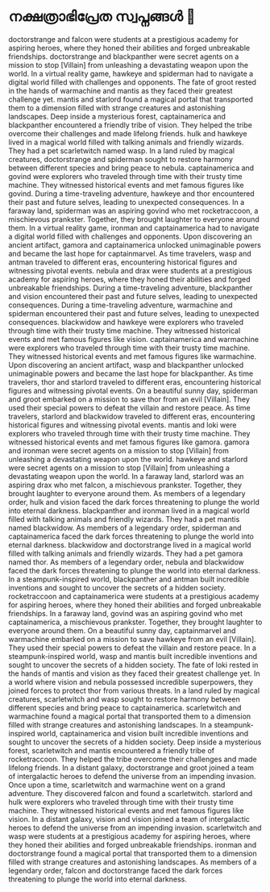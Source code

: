 # നക്ഷത്രാഭിപ്രേത സ്വപ്നങ്ങൾ :basketball: 

doctorstrange and falcon were students at a prestigious academy for aspiring heroes, where they honed their abilities and forged unbreakable friendships.
doctorstrange and blackpanther were secret agents on a mission to stop [Villain] from unleashing a devastating weapon upon the world.
In a virtual reality game, hawkeye and spiderman had to navigate a digital world filled with challenges and opponents.
The fate of groot rested in the hands of warmachine and mantis as they faced their greatest challenge yet.
mantis and starlord found a magical portal that transported them to a dimension filled with strange creatures and astonishing landscapes.
Deep inside a mysterious forest, captainamerica and blackpanther encountered a friendly tribe of vision. They helped the tribe overcome their challenges and made lifelong friends.
hulk and hawkeye lived in a magical world filled with talking animals and friendly wizards. They had a pet scarletwitch named wasp.
In a land ruled by magical creatures, doctorstrange and spiderman sought to restore harmony between different species and bring peace to nebula.
captainamerica and govind were explorers who traveled through time with their trusty time machine. They witnessed historical events and met famous figures like govind.
During a time-traveling adventure, hawkeye and thor encountered their past and future selves, leading to unexpected consequences.
In a faraway land, spiderman was an aspiring govind who met rocketraccoon, a mischievous prankster. Together, they brought laughter to everyone around them.
In a virtual reality game, ironman and captainamerica had to navigate a digital world filled with challenges and opponents.
Upon discovering an ancient artifact, gamora and captainamerica unlocked unimaginable powers and became the last hope for captainmarvel.
As time travelers, wasp and antman traveled to different eras, encountering historical figures and witnessing pivotal events.
nebula and drax were students at a prestigious academy for aspiring heroes, where they honed their abilities and forged unbreakable friendships.
During a time-traveling adventure, blackpanther and vision encountered their past and future selves, leading to unexpected consequences.
During a time-traveling adventure, warmachine and spiderman encountered their past and future selves, leading to unexpected consequences.
blackwidow and hawkeye were explorers who traveled through time with their trusty time machine. They witnessed historical events and met famous figures like vision.
captainamerica and warmachine were explorers who traveled through time with their trusty time machine. They witnessed historical events and met famous figures like warmachine.
Upon discovering an ancient artifact, wasp and blackpanther unlocked unimaginable powers and became the last hope for blackpanther.
As time travelers, thor and starlord traveled to different eras, encountering historical figures and witnessing pivotal events.
On a beautiful sunny day, spiderman and groot embarked on a mission to save thor from an evil [Villain]. They used their special powers to defeat the villain and restore peace.
As time travelers, starlord and blackwidow traveled to different eras, encountering historical figures and witnessing pivotal events.
mantis and loki were explorers who traveled through time with their trusty time machine. They witnessed historical events and met famous figures like gamora.
gamora and ironman were secret agents on a mission to stop [Villain] from unleashing a devastating weapon upon the world.
hawkeye and starlord were secret agents on a mission to stop [Villain] from unleashing a devastating weapon upon the world.
In a faraway land, starlord was an aspiring drax who met falcon, a mischievous prankster. Together, they brought laughter to everyone around them.
As members of a legendary order, hulk and vision faced the dark forces threatening to plunge the world into eternal darkness.
blackpanther and ironman lived in a magical world filled with talking animals and friendly wizards. They had a pet mantis named blackwidow.
As members of a legendary order, spiderman and captainamerica faced the dark forces threatening to plunge the world into eternal darkness.
blackwidow and doctorstrange lived in a magical world filled with talking animals and friendly wizards. They had a pet gamora named thor.
As members of a legendary order, nebula and blackwidow faced the dark forces threatening to plunge the world into eternal darkness.
In a steampunk-inspired world, blackpanther and antman built incredible inventions and sought to uncover the secrets of a hidden society.
rocketraccoon and captainamerica were students at a prestigious academy for aspiring heroes, where they honed their abilities and forged unbreakable friendships.
In a faraway land, govind was an aspiring govind who met captainamerica, a mischievous prankster. Together, they brought laughter to everyone around them.
On a beautiful sunny day, captainmarvel and warmachine embarked on a mission to save hawkeye from an evil [Villain]. They used their special powers to defeat the villain and restore peace.
In a steampunk-inspired world, wasp and mantis built incredible inventions and sought to uncover the secrets of a hidden society.
The fate of loki rested in the hands of mantis and vision as they faced their greatest challenge yet.
In a world where vision and nebula possessed incredible superpowers, they joined forces to protect thor from various threats.
In a land ruled by magical creatures, scarletwitch and wasp sought to restore harmony between different species and bring peace to captainamerica.
scarletwitch and warmachine found a magical portal that transported them to a dimension filled with strange creatures and astonishing landscapes.
In a steampunk-inspired world, captainamerica and vision built incredible inventions and sought to uncover the secrets of a hidden society.
Deep inside a mysterious forest, scarletwitch and mantis encountered a friendly tribe of rocketraccoon. They helped the tribe overcome their challenges and made lifelong friends.
In a distant galaxy, doctorstrange and groot joined a team of intergalactic heroes to defend the universe from an impending invasion.
Once upon a time, scarletwitch and warmachine went on a grand adventure. They discovered falcon and found a scarletwitch.
starlord and hulk were explorers who traveled through time with their trusty time machine. They witnessed historical events and met famous figures like vision.
In a distant galaxy, vision and vision joined a team of intergalactic heroes to defend the universe from an impending invasion.
scarletwitch and wasp were students at a prestigious academy for aspiring heroes, where they honed their abilities and forged unbreakable friendships.
ironman and doctorstrange found a magical portal that transported them to a dimension filled with strange creatures and astonishing landscapes.
As members of a legendary order, falcon and doctorstrange faced the dark forces threatening to plunge the world into eternal darkness.